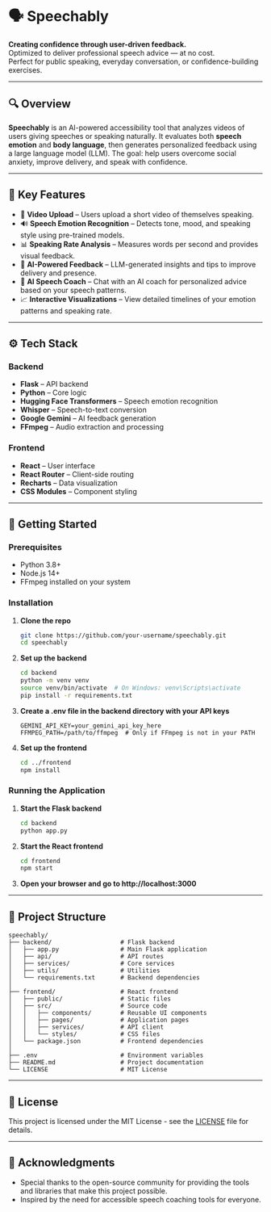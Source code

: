 # 🗣️ Speechably

**Creating confidence through user-driven feedback.**  
Optimized to deliver professional speech advice — at no cost.  
Perfect for public speaking, everyday conversation, or confidence-building exercises.

---

## 🔍 Overview

**Speechably** is an AI-powered accessibility tool that analyzes videos of users giving speeches or speaking naturally. It evaluates both **speech emotion** and **body language**, then generates personalized feedback using a large language model (LLM). The goal: help users overcome social anxiety, improve delivery, and speak with confidence.

---

## 🎯 Key Features

- 🎥 **Video Upload** – Users upload a short video of themselves speaking.
- 🔊 **Speech Emotion Recognition** – Detects tone, mood, and speaking style using pre-trained models.
- 📊 **Speaking Rate Analysis** – Measures words per second and provides visual feedback.
- 🧠 **AI-Powered Feedback** – LLM-generated insights and tips to improve delivery and presence.
- 💬 **AI Speech Coach** – Chat with an AI coach for personalized advice based on your speech patterns.
- 📈 **Interactive Visualizations** – View detailed timelines of your emotion patterns and speaking rate.

---

## ⚙️ Tech Stack

### Backend
- **Flask** – API backend
- **Python** – Core logic
- **Hugging Face Transformers** – Speech emotion recognition
- **Whisper** – Speech-to-text conversion
- **Google Gemini** – AI feedback generation
- **FFmpeg** – Audio extraction and processing

### Frontend
- **React** – User interface
- **React Router** – Client-side routing
- **Recharts** – Data visualization
- **CSS Modules** – Component styling

---

## 🚀 Getting Started

### Prerequisites
- Python 3.8+
- Node.js 14+
- FFmpeg installed on your system

### Installation

1. **Clone the repo**
   ```bash
   git clone https://github.com/your-username/speechably.git
   cd speechably
   ```

2. **Set up the backend**
   ```bash
   cd backend
   python -m venv venv
   source venv/bin/activate  # On Windows: venv\Scripts\activate
   pip install -r requirements.txt
   ```

3. **Create a .env file in the backend directory with your API keys**
   ```
   GEMINI_API_KEY=your_gemini_api_key_here
   FFMPEG_PATH=/path/to/ffmpeg  # Only if FFmpeg is not in your PATH
   ```

4. **Set up the frontend**
   ```bash
   cd ../frontend
   npm install
   ```

### Running the Application

1. **Start the Flask backend**
   ```bash
   cd backend
   python app.py
   ```

2. **Start the React frontend**
   ```bash
   cd frontend
   npm start
   ```

3. **Open your browser and go to http://localhost:3000**

---

## 📁 Project Structure

```
speechably/
├── backend/                   # Flask backend
│   ├── app.py                 # Main Flask application
│   ├── api/                   # API routes
│   ├── services/              # Core services
│   ├── utils/                 # Utilities
│   └── requirements.txt       # Backend dependencies
│
├── frontend/                  # React frontend
│   ├── public/                # Static files
│   ├── src/                   # Source code
│   │   ├── components/        # Reusable UI components
│   │   ├── pages/             # Application pages
│   │   ├── services/          # API client
│   │   └── styles/            # CSS files
│   └── package.json           # Frontend dependencies
│
├── .env                       # Environment variables
├── README.md                  # Project documentation
└── LICENSE                    # MIT License
```

---

## 📄 License

This project is licensed under the MIT License - see the [LICENSE](LICENSE) file for details.

---

## 🙏 Acknowledgments

- Special thanks to the open-source community for providing the tools and libraries that make this project possible.
- Inspired by the need for accessible speech coaching tools for everyone.
